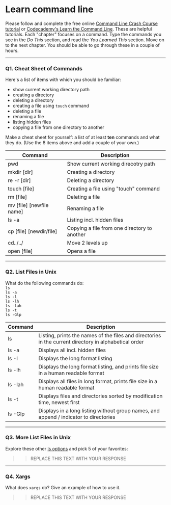 # Learn command line

Please follow and complete the free online [Command Line Crash Course
tutorial](https://web.archive.org/web/20160708171659/http://cli.learncodethehardway.org/book/) or [Codecademy's Learn the Command Line](https://www.codecademy.com/learn/learn-the-command-line). These are helpful tutorials. Each "chapter" focuses on a command. Type the commands you see in the _Do This_ section, and read the _You Learned This_ section. Move on to the next chapter. You should be able to go through these in a couple of hours.

---

### Q1.  Cheat Sheet of Commands  

Here's a list of items with which you should be familiar:  
* show current working directory path
* creating a directory
* deleting a directory
* creating a file using `touch` command
* deleting a file
* renaming a file
* listing hidden files
* copying a file from one directory to another

Make a cheat sheet for yourself: a list of at least **ten** commands and what they do.  (Use the 8 items above and add a couple of your own.)  

> > 

|Command|Description|
|-------|-----------|
|pwd|Show current working direcotry path|
|mkdir [dir]|Creating a directory|
|re -r [dir]|Deleting a directory|
|touch [file]|Creating a file using "touch" command|
|rm [file]|Deleting a file|
|mv [file] [newfile name]|Renaming a file|
|ls -a|Listing incl. hidden files|
|cp [file] [newdir/file]|Copying a file from one directory to another|
|cd../../|Move 2 levels up|
|open [file]|Opens a file|
---

### Q2.  List Files in Unix   

What do the following commands do:  
`ls`  
`ls -a`  
`ls -l`  
`ls -lh`  
`ls -lah`  
`ls -t`  
`ls -Glp`  

> > 

|Command|Description|
|-------|-----------|
|ls|Listing, prints the names of the files and directories in the current directory in alphabetical order| 
|ls -a|Displays all incl. hidden files|
|ls -l|Displays the long format listing| 
|ls -lh|Displays the long format listing, and prints file size in a human readable format|  
|ls -lah|Displays all files in long format, prints file size in a human readable format|  
|ls -t|Displays files and directories sorted by modification time, newest first|  
|ls -Glp|Displays in a long listing without group names, and  append / indicator to directories| 

---

### Q3.  More List Files in Unix  

Explore these other [ls options](http://www.techonthenet.com/unix/basic/ls.php) and pick 5 of your favorites:

> > REPLACE THIS TEXT WITH YOUR RESPONSE

---

### Q4.  Xargs   

What does `xargs` do? Give an example of how to use it.

> > REPLACE THIS TEXT WITH YOUR RESPONSE

 

